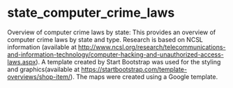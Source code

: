 # state_computer_crime_laws
Overview of computer crime laws by state: 
This provides an overview of computer crime laws by state and type. Research is based on NCSL information (available at http://www.ncsl.org/research/telecommunications-and-information-technology/computer-hacking-and-unauthorized-access-laws.aspx). A template created by Start Bootstrap was used for the styling and graphics(available at https://startbootstrap.com/template-overviews/shop-item/). The maps were created using a Google template.
